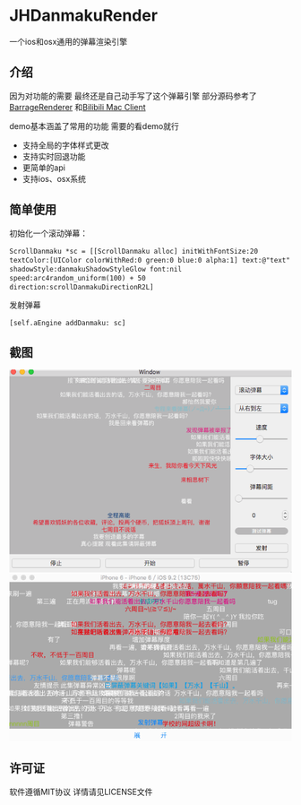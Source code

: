 # JHDanmakuRender

一个ios和osx通用的弹幕渲染引擎


## 介绍
因为对功能的需要 最终还是自己动手写了这个弹幕引擎 部分源码参考了[BarrageRenderer](https://github.com/unash/BarrageRenderer) 和[Bilibili Mac Client](https://github.com/typcn/bilibili-mac-client) 

demo基本涵盖了常用的功能 需要的看demo就行

* 支持全局的字体样式更改
* 支持实时回退功能
* 更简单的api
* 支持ios、osx系统

## 简单使用
初始化一个滚动弹幕：
```
ScrollDanmaku *sc = [[ScrollDanmaku alloc] initWithFontSize:20 textColor:[UIColor colorWithRed:0 green:0 blue:0 alpha:1] text:@"text" shadowStyle:danmakuShadowStyleGlow font:nil speed:arc4random_uniform(100) + 50 direction:scrollDanmakuDirectionR2L]
```
发射弹幕
```
[self.aEngine addDanmaku: sc]
```

## 截图
![osx](https://github.com/sunsx9316/JHDanmakuRender/blob/master/snapshot/osx.gif)
![ios](https://github.com/sunsx9316/JHDanmakuRender/blob/master/snapshot/ios.gif)

## 许可证
软件遵循MIT协议 详情请见LICENSE文件